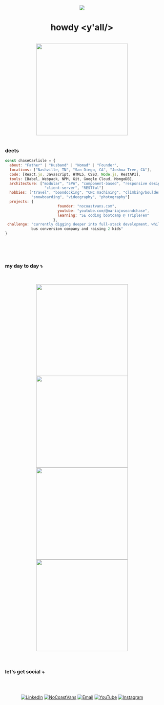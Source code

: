 <div align="center">
<br>
<img src="https://static.wixstatic.com/media/81cb05_ef9bb1f8ef4443fdb7943a81ec85d531~mv2.png"></div>
 <div align="center">
  
 # howdy <y'all/>

  <br>
<img src="https://static.wixstatic.com/media/81cb05_438f335f27a440c98717f03790bd01cd~mv2.png" width="300">
 </div> 
 <br>

### deets
```javascript
const chaseCarlisle = {
  about: "Father" | "Husband" | "Nomad" | "Founder",
  locations: ["Nashville, TN", "San Diego, CA", "Joshua Tree, CA"],
  code: [React.js, Javascript, HTML5, CSS3, Node.js, RestAPI],
  tools: [Babel, Webpack, NPM, Git, Google Cloud, MongoDB],
  architecture: ["modular", "SPA", "component-based", "responsive design", 
                  "client-server", "RESTful"]
  hobbies: ["travel", "boondocking", "CNC machining", "climbing/bouldering",
            "snowboarding", "videography", "photography"]
  projects: {
                        founder: "nocoastvans.com",
                        youtube: "youtube.com/@mariajoseandchase",
                        learning: "SE coding bootcamp @ TripleTen"
                      },
 challenge: "currently digging deeper into full-stack development, while running a van and
            bus conversion company and raising 2 kids"
}
```
<br>
<br>
<br>

### my day to day ⤵
<br>
<br>
<div align="center">
<img src="https://media.giphy.com/media/v1.Y2lkPTc5MGI3NjExMnRrNTd5Z3V6bXk5OTJ4dmtxeG5razdhaGZtOGV2ZXpsazdreHJhZyZlcD12MV9pbnRlcm5hbF9naWZfYnlfaWQmY3Q9Zw/3g3m37DSi2mRDqYvmr/giphy-downsized.gif" width="300">
<img src="https://media.giphy.com/media/v1.Y2lkPTc5MGI3NjExZjNmdHk1bG1sdTAzanEyMTJnMGxlemYxMGluMmxuYXZqbmcwd25xMSZlcD12MV9pbnRlcm5hbF9naWZfYnlfaWQmY3Q9Zw/6WQSMkyZtQHMPDpJRw/giphy-downsized-large.gif" width="300">
  <BR>
<img src="https://media.giphy.com/media/v1.Y2lkPTc5MGI3NjExeXdhaHY1dTY5bGNlcmtpdXF3N3J0bGtmaGpjMXExaG03M2YzMmNkbiZlcD12MV9pbnRlcm5hbF9naWZfYnlfaWQmY3Q9Zw/oakVX0WIIa5ewhMpZL/giphy-downsized.gif" width="300">
<img src="https://media.giphy.com/media/v1.Y2lkPTc5MGI3NjExaHljMzhjNDR4Z3lxejV1bTRzbTVhanRueDU1NGFidzFmc3h6NXczYSZlcD12MV9pbnRlcm5hbF9naWZfYnlfaWQmY3Q9Zw/PkwpC5yBOXyci2lHVW/giphy-downsized.gif" width="300">
<br><br><br>
</div>

### let's get social ⤵

<br>
<br>
<div align="center">

[![LinkedIn](https://static.wixstatic.com/media/81cb05_0a66fe84f2fa46dea5088378e2e98398~mv2.png)](https://www.linkedin.com/in/chasecarlisle)
[![NoCoastVans](https://static.wixstatic.com/media/81cb05_2657e72769224f9d9af1380ec2a9c5a9~mv2.png)](https://www.nocoastvans.com)
[![Email](https://static.wixstatic.com/media/81cb05_79bcf1ee19e94d8182643c65cceaf3b6~mv2.png)](mailto:hello@nocoastvans.com)
[![YouTube](https://static.wixstatic.com/media/81cb05_b53b39ff384149efa33d3a149c718a7e~mv2.png)](https://youtube.com/@mariajoseandchase)
[![Instagram](https://static.wixstatic.com/media/81cb05_d15387aab049453889f2b68348f8a58d~mv2.png)](https://www.instagram.com/mariajoseandchase/)
  
</div>
